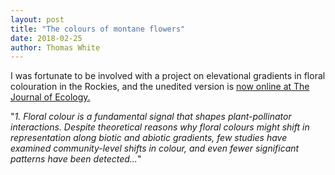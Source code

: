 ```yaml
---
layout: post
title: "The colours of montane flowers"
date: 2018-02-25
author: Thomas White
---
```


I was fortunate to be involved with a project on elevational gradients in floral colouration in the Rockies, and the unedited version is [now online at The Journal of Ecology.](http://dx.doi.org/10.1111/1365-2745.12948)  

"_1. Floral colour is a fundamental signal that shapes plant-pollinator interactions. Despite theoretical reasons why floral colours might shift in representation along biotic and abiotic gradients, few studies have examined community-level shifts in colour, and even fewer significant patterns have been detected..._"